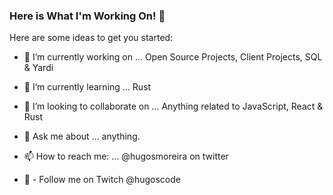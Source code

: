 ### Here is What I'm Working On! 👋



Here are some ideas to get you started:

- 🔭 I’m currently working on ... Open Source Projects, Client Projects, SQL & Yardi 
- 🌱 I’m currently learning ... Rust
- 👯 I’m looking to collaborate on ... Anything related to JavaScript,  React & Rust
 
- 💬 Ask me about ... anything.
- 📫 How to reach me: ... @hugosmoreira on twitter
- 👯 - Follow me on Twitch @hugoscode


